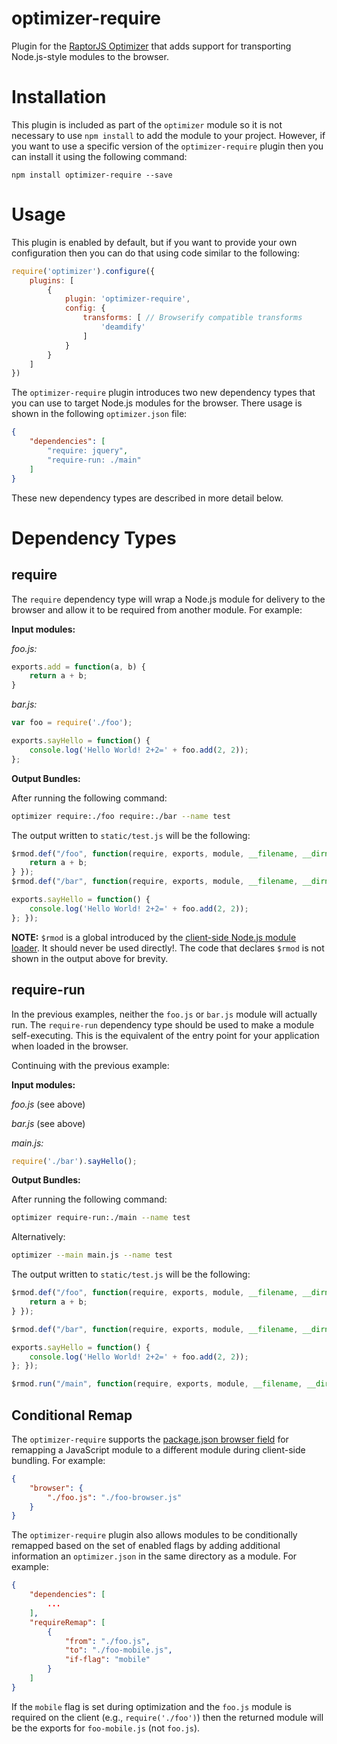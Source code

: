 optimizer-require
========================

Plugin for the [RaptorJS Optimizer](https://github.com/raptorjs/optimizer) that adds support for transporting Node.js-style modules to the browser.

# Installation

This plugin is included as part of the `optimizer` module so it is not necessary to use `npm install` to add the module to your project. However, if you want to use a specific version of the `optimizer-require` plugin then you can install it using the following command:

```
npm install optimizer-require --save
```

# Usage

This plugin is enabled by default, but if you want to provide your own configuration then you can do that using code similar to the following:

```javascript
require('optimizer').configure({
    plugins: [
        {
            plugin: 'optimizer-require',
            config: {
                transforms: [ // Browserify compatible transforms
                    'deamdify'
                ]
            }
        }
    ]
})
```

The `optimizer-require` plugin introduces two new dependency types that you can use to target Node.js modules for the browser. There usage is shown in the following `optimizer.json` file:

```json
{
    "dependencies": [
        "require: jquery",
        "require-run: ./main"
    ]
}
```


These new dependency types are described in more detail below.

# Dependency Types

## require

The `require` dependency type will wrap a Node.js module for delivery to the browser and allow it to be required from another module. For example:

__Input modules:__

_foo.js:_
```javascript
exports.add = function(a, b) {
    return a + b;
}
```

_bar.js:_
```javascript
var foo = require('./foo');

exports.sayHello = function() {
    console.log('Hello World! 2+2=' + foo.add(2, 2));
};
```

__Output Bundles:__

After running the following command:

```bash
optimizer require:./foo require:./bar --name test
```

The output written to `static/test.js` will be the following:

```javascript
$rmod.def("/foo", function(require, exports, module, __filename, __dirname) { exports.add = function(a, b) {
    return a + b;
} });
$rmod.def("/bar", function(require, exports, module, __filename, __dirname) { var foo = require('./foo');

exports.sayHello = function() {
    console.log('Hello World! 2+2=' + foo.add(2, 2));
}; });
```

__NOTE:__ `$rmod` is a global introduced by the [client-side Node.js module loader](https://github.com/raptorjs/raptor-modules/blob/master/client/lib/raptor-modules-client.js). It should never be used directly!. The code that declares `$rmod` is not shown in the output above for brevity.

## require-run

In the previous examples, neither the `foo.js` or `bar.js` module will actually run. The `require-run` dependency type should be used to make a module self-executing. This is the equivalent of the entry point for your application when loaded in the browser.

Continuing with the previous example:

__Input modules:__

_foo.js_
(see above)

_bar.js_
(see above)

_main.js:_
```javascript
require('./bar').sayHello();
```

__Output Bundles:__

After running the following command:

```bash
optimizer require-run:./main --name test
```

Alternatively:
```bash
optimizer --main main.js --name test
```

The output written to `static/test.js` will be the following:

```javascript
$rmod.def("/foo", function(require, exports, module, __filename, __dirname) { exports.add = function(a, b) {
    return a + b;
} });

$rmod.def("/bar", function(require, exports, module, __filename, __dirname) { var foo = require('./foo');

exports.sayHello = function() {
    console.log('Hello World! 2+2=' + foo.add(2, 2));
}; });

$rmod.run("/main", function(require, exports, module, __filename, __dirname) { require('./bar').sayHello(); });
```

## Conditional Remap

The `optimizer-require` supports the [package.json browser field](https://gist.github.com/defunctzombie/4339901) for remapping a JavaScript module to a different module during client-side bundling. For example:

```json
{
    "browser": {
        "./foo.js": "./foo-browser.js"
    }
}
```

The `optimizer-require` plugin also allows modules to be conditionally remapped based on the set of enabled flags by adding additional information an `optimizer.json` in the same directory as a module. For example:

```json
{
    "dependencies": [
        ...
    ],
    "requireRemap": [
        {
            "from": "./foo.js",
            "to": "./foo-mobile.js",
            "if-flag": "mobile"
        }
    ]
}
```

If the `mobile` flag is set during optimization and the `foo.js` module is required on the client (e.g., `require('./foo')`) then the returned module will be the exports for `foo-mobile.js` (not `foo.js`).

